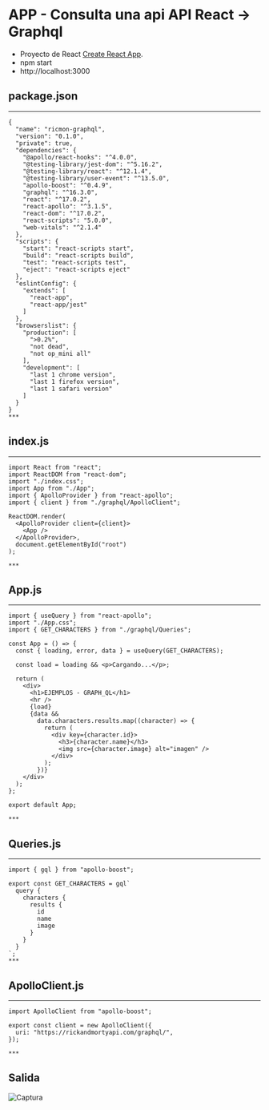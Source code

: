# APP - Consulta una api API React -> Graphql

* Proyecto de React  [Create React App](https://github.com/facebook/create-react-app).
* npm start
* http://localhost:3000

## package.json
***
```
{
  "name": "ricmon-graphql",
  "version": "0.1.0",
  "private": true,
  "dependencies": {
    "@apollo/react-hooks": "^4.0.0",
    "@testing-library/jest-dom": "^5.16.2",
    "@testing-library/react": "^12.1.4",
    "@testing-library/user-event": "^13.5.0",
    "apollo-boost": "^0.4.9",
    "graphql": "^16.3.0",
    "react": "^17.0.2",
    "react-apollo": "^3.1.5",
    "react-dom": "^17.0.2",
    "react-scripts": "5.0.0",
    "web-vitals": "^2.1.4"
  },
  "scripts": {
    "start": "react-scripts start",
    "build": "react-scripts build",
    "test": "react-scripts test",
    "eject": "react-scripts eject"
  },
  "eslintConfig": {
    "extends": [
      "react-app",
      "react-app/jest"
    ]
  },
  "browserslist": {
    "production": [
      ">0.2%",
      "not dead",
      "not op_mini all"
    ],
    "development": [
      "last 1 chrome version",
      "last 1 firefox version",
      "last 1 safari version"
    ]
  }
}
***
```

## index.js
***
```
import React from "react";
import ReactDOM from "react-dom";
import "./index.css";
import App from "./App";
import { ApolloProvider } from "react-apollo";
import { client } from "./graphql/ApolloClient";

ReactDOM.render(
  <ApolloProvider client={client}>
    <App />
  </ApolloProvider>,
  document.getElementById("root")
);

***
```

## App.js
***
```
import { useQuery } from "react-apollo";
import "./App.css";
import { GET_CHARACTERS } from "./graphql/Queries";

const App = () => {
  const { loading, error, data } = useQuery(GET_CHARACTERS);

  const load = loading && <p>Cargando...</p>;

  return (
    <div>
      <h1>EJEMPLOS - GRAPH_QL</h1>
      <hr />
      {load}
      {data &&
        data.characters.results.map((character) => {
          return (
            <div key={character.id}>
              <h3>{character.name}</h3>
              <img src={character.image} alt="imagen" />
            </div>
          );
        })}
    </div>
  );
};

export default App;

***
```

## Queries.js
***
```
import { gql } from "apollo-boost";

export const GET_CHARACTERS = gql`
  query {
    characters {
      results {
        id
        name
        image
      }
    }
  }
`;
***
```

## ApolloClient.js
***
```
import ApolloClient from "apollo-boost";

export const client = new ApolloClient({
  uri: "https://rickandmortyapi.com/graphql/",
});

***
```

## Salida

![Captura](https://user-images.githubusercontent.com/7141537/157552603-85adc833-5609-4417-b911-a97cd17e1b94.PNG)

